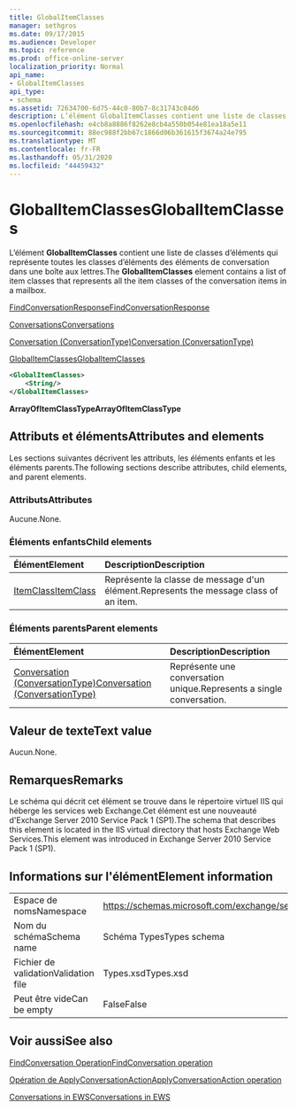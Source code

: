 ```yaml
---
title: GlobalItemClasses
manager: sethgros
ms.date: 09/17/2015
ms.audience: Developer
ms.topic: reference
ms.prod: office-online-server
localization_priority: Normal
api_name:
- GlobalItemClasses
api_type:
- schema
ms.assetid: 72634700-6d75-44c0-80b7-8c31743c04d6
description: L’élément GlobalItemClasses contient une liste de classes d’éléments qui représente toutes les classes d’éléments des éléments de conversation dans une boîte aux lettres.
ms.openlocfilehash: e4cb8a8886f8262e8cb4a550b054e81ea18a5e11
ms.sourcegitcommit: 88ec988f2bb67c1866d06b361615f3674a24e795
ms.translationtype: MT
ms.contentlocale: fr-FR
ms.lasthandoff: 05/31/2020
ms.locfileid: "44459432"
---
```

# <a name="globalitemclasses"></a><span data-ttu-id="6361e-103">GlobalItemClasses</span><span class="sxs-lookup"><span data-stu-id="6361e-103">GlobalItemClasses</span></span>

<span data-ttu-id="6361e-104">L’élément **GlobalItemClasses** contient une liste de classes d’éléments qui représente toutes les classes d’éléments des éléments de conversation dans une boîte aux lettres.</span><span class="sxs-lookup"><span data-stu-id="6361e-104">The **GlobalItemClasses** element contains a list of item classes that represents all the item classes of the conversation items in a mailbox.</span></span> 
  
[<span data-ttu-id="6361e-105">FindConversationResponse</span><span class="sxs-lookup"><span data-stu-id="6361e-105">FindConversationResponse</span></span>](findconversationresponse.md)
  
[<span data-ttu-id="6361e-106">Conversations</span><span class="sxs-lookup"><span data-stu-id="6361e-106">Conversations</span></span>](conversations-ex15websvcsotherref.md)
  
[<span data-ttu-id="6361e-107">Conversation (ConversationType)</span><span class="sxs-lookup"><span data-stu-id="6361e-107">Conversation (ConversationType)</span></span>](conversation-conversationtype.md)
  
[<span data-ttu-id="6361e-108">GlobalItemClasses</span><span class="sxs-lookup"><span data-stu-id="6361e-108">GlobalItemClasses</span></span>](globalitemclasses.md)
  
```XML
<GlobalItemClasses>
    <String/>
</GlobalItemClasses>
```

 <span data-ttu-id="6361e-109">**ArrayOfItemClassType**</span><span class="sxs-lookup"><span data-stu-id="6361e-109">**ArrayOfItemClassType**</span></span>
## <a name="attributes-and-elements"></a><span data-ttu-id="6361e-110">Attributs et éléments</span><span class="sxs-lookup"><span data-stu-id="6361e-110">Attributes and elements</span></span>

<span data-ttu-id="6361e-111">Les sections suivantes décrivent les attributs, les éléments enfants et les éléments parents.</span><span class="sxs-lookup"><span data-stu-id="6361e-111">The following sections describe attributes, child elements, and parent elements.</span></span>
  
### <a name="attributes"></a><span data-ttu-id="6361e-112">Attributs</span><span class="sxs-lookup"><span data-stu-id="6361e-112">Attributes</span></span>

<span data-ttu-id="6361e-113">Aucune.</span><span class="sxs-lookup"><span data-stu-id="6361e-113">None.</span></span>
  
### <a name="child-elements"></a><span data-ttu-id="6361e-114">Éléments enfants</span><span class="sxs-lookup"><span data-stu-id="6361e-114">Child elements</span></span>

|<span data-ttu-id="6361e-115">**Élément**</span><span class="sxs-lookup"><span data-stu-id="6361e-115">**Element**</span></span>|<span data-ttu-id="6361e-116">**Description**</span><span class="sxs-lookup"><span data-stu-id="6361e-116">**Description**</span></span>|
|:-----|:-----|
|[<span data-ttu-id="6361e-117">ItemClass</span><span class="sxs-lookup"><span data-stu-id="6361e-117">ItemClass</span></span>](itemclass.md) <br/> |<span data-ttu-id="6361e-118">Représente la classe de message d'un élément.</span><span class="sxs-lookup"><span data-stu-id="6361e-118">Represents the message class of an item.</span></span>  <br/> |
   
### <a name="parent-elements"></a><span data-ttu-id="6361e-119">Éléments parents</span><span class="sxs-lookup"><span data-stu-id="6361e-119">Parent elements</span></span>

|<span data-ttu-id="6361e-120">**Élément**</span><span class="sxs-lookup"><span data-stu-id="6361e-120">**Element**</span></span>|<span data-ttu-id="6361e-121">**Description**</span><span class="sxs-lookup"><span data-stu-id="6361e-121">**Description**</span></span>|
|:-----|:-----|
|[<span data-ttu-id="6361e-122">Conversation (ConversationType)</span><span class="sxs-lookup"><span data-stu-id="6361e-122">Conversation (ConversationType)</span></span>](conversation-conversationtype.md) <br/> |<span data-ttu-id="6361e-123">Représente une conversation unique.</span><span class="sxs-lookup"><span data-stu-id="6361e-123">Represents a single conversation.</span></span>  <br/> |
   
## <a name="text-value"></a><span data-ttu-id="6361e-124">Valeur de texte</span><span class="sxs-lookup"><span data-stu-id="6361e-124">Text value</span></span>

<span data-ttu-id="6361e-125">Aucun.</span><span class="sxs-lookup"><span data-stu-id="6361e-125">None.</span></span>
  
## <a name="remarks"></a><span data-ttu-id="6361e-126">Remarques</span><span class="sxs-lookup"><span data-stu-id="6361e-126">Remarks</span></span>

<span data-ttu-id="6361e-127">Le schéma qui décrit cet élément se trouve dans le répertoire virtuel IIS qui héberge les services web Exchange.Cet élément est une nouveauté d'Exchange Server 2010 Service Pack 1 (SP1).</span><span class="sxs-lookup"><span data-stu-id="6361e-127">The schema that describes this element is located in the IIS virtual directory that hosts Exchange Web Services.This element was introduced in Exchange Server 2010 Service Pack 1 (SP1).</span></span>
  
## <a name="element-information"></a><span data-ttu-id="6361e-128">Informations sur l'élément</span><span class="sxs-lookup"><span data-stu-id="6361e-128">Element information</span></span>

|||
|:-----|:-----|
|<span data-ttu-id="6361e-129">Espace de noms</span><span class="sxs-lookup"><span data-stu-id="6361e-129">Namespace</span></span>  <br/> |https://schemas.microsoft.com/exchange/services/2006/types  <br/> |
|<span data-ttu-id="6361e-130">Nom du schéma</span><span class="sxs-lookup"><span data-stu-id="6361e-130">Schema name</span></span>  <br/> |<span data-ttu-id="6361e-131">Schéma Types</span><span class="sxs-lookup"><span data-stu-id="6361e-131">Types schema</span></span>  <br/> |
|<span data-ttu-id="6361e-132">Fichier de validation</span><span class="sxs-lookup"><span data-stu-id="6361e-132">Validation file</span></span>  <br/> |<span data-ttu-id="6361e-133">Types.xsd</span><span class="sxs-lookup"><span data-stu-id="6361e-133">Types.xsd</span></span>  <br/> |
|<span data-ttu-id="6361e-134">Peut être vide</span><span class="sxs-lookup"><span data-stu-id="6361e-134">Can be empty</span></span>  <br/> |<span data-ttu-id="6361e-135">False</span><span class="sxs-lookup"><span data-stu-id="6361e-135">False</span></span>  <br/> |
   
## <a name="see-also"></a><span data-ttu-id="6361e-136">Voir aussi</span><span class="sxs-lookup"><span data-stu-id="6361e-136">See also</span></span>



[<span data-ttu-id="6361e-137">FindConversation Operation</span><span class="sxs-lookup"><span data-stu-id="6361e-137">FindConversation operation</span></span>](findconversation-operation.md)
  
[<span data-ttu-id="6361e-138">Opération de ApplyConversationAction</span><span class="sxs-lookup"><span data-stu-id="6361e-138">ApplyConversationAction operation</span></span>](applyconversationaction-operation.md)


[<span data-ttu-id="6361e-139">Conversations in EWS</span><span class="sxs-lookup"><span data-stu-id="6361e-139">Conversations in EWS</span></span>](https://msdn.microsoft.com/library/91e64629-db6c-4c94-9dcb-d386232e8467%28Office.15%29.aspx)

